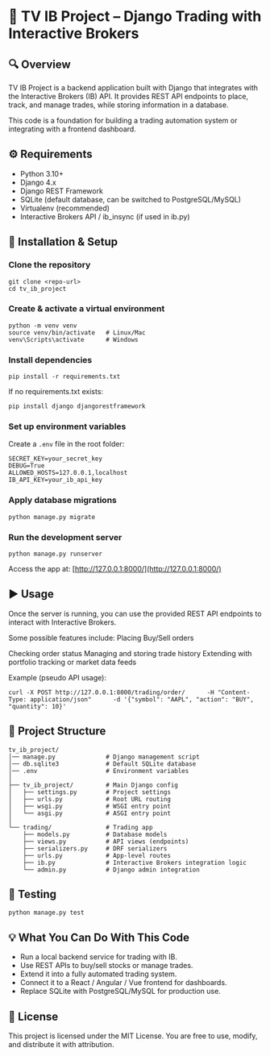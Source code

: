 # 📌 TV IB Project – Django Trading with Interactive Brokers

## 🔍 Overview

TV IB Project is a backend application built with Django that integrates with the Interactive Brokers (IB) API.
It provides REST API endpoints to place, track, and manage trades, while storing information in a database.

This code is a foundation for building a trading automation system or integrating with a frontend dashboard.

## ⚙️ Requirements

- Python 3.10+
- Django 4.x
- Django REST Framework
- SQLite (default database, can be switched to PostgreSQL/MySQL)
- Virtualenv (recommended)
- Interactive Brokers API / ib_insync (if used in ib.py)

## 🚀 Installation & Setup

### Clone the repository

```
git clone <repo-url>
cd tv_ib_project
```

### Create & activate a virtual environment

```
python -m venv venv
source venv/bin/activate   # Linux/Mac
venv\Scripts\activate      # Windows
```

### Install dependencies

```
pip install -r requirements.txt
```

If no requirements.txt exists:

```
pip install django djangorestframework
```

### Set up environment variables

Create a `.env` file in the root folder:

```
SECRET_KEY=your_secret_key
DEBUG=True
ALLOWED_HOSTS=127.0.0.1,localhost
IB_API_KEY=your_ib_api_key
```

### Apply database migrations

```
python manage.py migrate
```

### Run the development server

```
python manage.py runserver
```

Access the app at: [http://127.0.0.1:8000/](http://127.0.0.1:8000/)

## ▶️ Usage

Once the server is running, you can use the provided REST API endpoints to interact with Interactive Brokers.

Some possible features include: Placing Buy/Sell orders

Checking order status Managing and storing trade history Extending with portfolio tracking or market data feeds

Example (pseudo API usage):

```
curl -X POST http://127.0.0.1:8000/trading/order/      -H "Content-Type: application/json"      -d '{"symbol": "AAPL", "action": "BUY", "quantity": 10}'
```

## 📂 Project Structure

```
tv_ib_project/
│── manage.py              # Django management script
│── db.sqlite3             # Default SQLite database
│── .env                   # Environment variables
│
├── tv_ib_project/         # Main Django config
│   ├── settings.py        # Project settings
│   ├── urls.py            # Root URL routing
│   ├── wsgi.py            # WSGI entry point
│   └── asgi.py            # ASGI entry point
│
└── trading/               # Trading app
    ├── models.py          # Database models
    ├── views.py           # API views (endpoints)
    ├── serializers.py     # DRF serializers
    ├── urls.py            # App-level routes
    ├── ib.py              # Interactive Brokers integration logic
    └── admin.py           # Django admin integration
```

## 🧪 Testing

```
python manage.py test
```

## 💡 What You Can Do With This Code

- Run a local backend service for trading with IB.
- Use REST APIs to buy/sell stocks or manage trades.
- Extend it into a fully automated trading system.
- Connect it to a React / Angular / Vue frontend for dashboards.
- Replace SQLite with PostgreSQL/MySQL for production use.

## 📜 License

This project is licensed under the MIT License.
You are free to use, modify, and distribute it with attribution.
